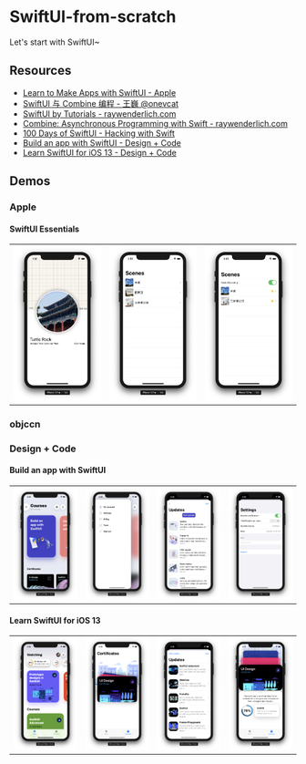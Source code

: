 # SwiftUI-from-scratch

Let's start with SwiftUI~

## Resources

- [Learn to Make Apps with SwiftUI - Apple](https://developer.apple.com/tutorials/swiftui/tutorials)
- [SwiftUI 与 Combine 编程 - 王巍 @onevcat](https://objccn.io/products/swift-ui)
- [SwiftUI by Tutorials - raywenderlich.com](https://store.raywenderlich.com/products/swiftui-by-tutorials)
- [Combine: Asynchronous Programming with Swift - raywenderlich.com](https://store.raywenderlich.com/products/combine-asynchronous-programming-with-swift)
- [100 Days of SwiftUI - Hacking with Swift](https://www.hackingwithswift.com/100/swiftui)
- [Build an app with SwiftUI - Design + Code](https://designcode.io/swiftui?promo=learnswiftui)
- [Learn SwiftUI for iOS 13 - Design + Code](https://designcode.io/swiftui2)

## Demos

### Apple

#### SwiftUI Essentials

<table style="border: 0;">
  <tr>
  <td style="border: 0;">
    <img src="apple-demos/01-SwiftUI Essentials/preview.png">
  </td>
  <td style="border: 0;">
	<img src="apple-demos/01-SwiftUI Essentials/preview_2.png">
  </td>
  <td style="border: 0;">
	<img src="apple-demos/01-SwiftUI Essentials/preview_3.png">
  </td>
  </tr>
</table>

### objccn

### Design + Code

#### Build an app with SwiftUI

<table style="border: 0;">
  <tr>
  <td style="border: 0;">
    <img src="design+code-demos/01-DesignCode/preview.png">
  </td>
  <td style="border: 0;">
    <img src="design+code-demos/01-DesignCode/preview_2.png">
  </td>
  <td style="border: 0;">
    <img src="design+code-demos/01-DesignCode/preview_3.png">
  </td>
  <td style="border: 0;">
    <img src="design+code-demos/01-DesignCode/preview_4.png">
  </td>
  </tr>
</table>

#### Learn SwiftUI for iOS 13

<table style="border: 0;">
  <tr>
  <td style="border: 0;">
    <img src="design+code-demos/02-DesignCode/preview.png">
  </td>
  <td style="border: 0;">
    <img src="design+code-demos/02-DesignCode/preview_2.png">
  </td>
  <td style="border: 0;">
    <img src="design+code-demos/02-DesignCode/preview_3.png">
  </td>
  <td style="border: 0;">
    <img src="design+code-demos/02-DesignCode/preview_4.png">
  </td>
  </tr>
</table>